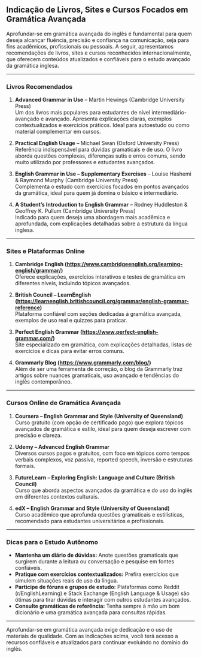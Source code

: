 
## Indicação de Livros, Sites e Cursos Focados em Gramática Avançada

Aprofundar-se em gramática avançada do inglês é fundamental para quem deseja alcançar fluência, precisão e confiança na comunicação, seja para fins acadêmicos, profissionais ou pessoais. A seguir, apresentamos recomendações de livros, sites e cursos reconhecidos internacionalmente, que oferecem conteúdos atualizados e confiáveis para o estudo avançado da gramática inglesa.

---

### **Livros Recomendados**

1. **Advanced Grammar in Use** – Martin Hewings (Cambridge University Press)  
   Um dos livros mais populares para estudantes de nível intermediário-avançado e avançado. Apresenta explicações claras, exemplos contextualizados e exercícios práticos. Ideal para autoestudo ou como material complementar em cursos.

2. **Practical English Usage** – Michael Swan (Oxford University Press)  
   Referência indispensável para dúvidas gramaticais e de uso. O livro aborda questões complexas, diferenças sutis e erros comuns, sendo muito utilizado por professores e estudantes avançados.

3. **English Grammar in Use – Supplementary Exercises** – Louise Hashemi & Raymond Murphy (Cambridge University Press)  
   Complementa o estudo com exercícios focados em pontos avançados da gramática, ideal para quem já domina o básico e intermediário.

4. **A Student’s Introduction to English Grammar** – Rodney Huddleston & Geoffrey K. Pullum (Cambridge University Press)  
   Indicado para quem deseja uma abordagem mais acadêmica e aprofundada, com explicações detalhadas sobre a estrutura da língua inglesa.

---

### **Sites e Plataformas Online**

1. **Cambridge English (https://www.cambridgeenglish.org/learning-english/grammar/)**  
   Oferece explicações, exercícios interativos e testes de gramática em diferentes níveis, incluindo tópicos avançados.

2. **British Council – LearnEnglish (https://learnenglish.britishcouncil.org/grammar/english-grammar-reference)**  
   Plataforma confiável com seções dedicadas à gramática avançada, exemplos de uso real e quizzes para praticar.

3. **Perfect English Grammar (https://www.perfect-english-grammar.com/)**  
   Site especializado em gramática, com explicações detalhadas, listas de exercícios e dicas para evitar erros comuns.

4. **Grammarly Blog (https://www.grammarly.com/blog/)**  
   Além de ser uma ferramenta de correção, o blog da Grammarly traz artigos sobre nuances gramaticais, uso avançado e tendências do inglês contemporâneo.

---

### **Cursos Online de Gramática Avançada**

1. **Coursera – English Grammar and Style (University of Queensland)**  
   Curso gratuito (com opção de certificado pago) que explora tópicos avançados de gramática e estilo, ideal para quem deseja escrever com precisão e clareza.

2. **Udemy – Advanced English Grammar**  
   Diversos cursos pagos e gratuitos, com foco em tópicos como tempos verbais complexos, voz passiva, reported speech, inversão e estruturas formais.

3. **FutureLearn – Exploring English: Language and Culture (British Council)**  
   Curso que aborda aspectos avançados da gramática e do uso do inglês em diferentes contextos culturais.

4. **edX – English Grammar and Style (University of Queensland)**  
   Curso acadêmico que aprofunda questões gramaticais e estilísticas, recomendado para estudantes universitários e profissionais.

---

### **Dicas para o Estudo Autônomo**

- **Mantenha um diário de dúvidas:** Anote questões gramaticais que surgirem durante a leitura ou conversação e pesquise em fontes confiáveis.
- **Pratique com exercícios contextualizados:** Prefira exercícios que simulem situações reais de uso da língua.
- **Participe de fóruns e grupos de estudo:** Plataformas como Reddit (r/EnglishLearning) e Stack Exchange (English Language & Usage) são ótimas para tirar dúvidas e interagir com outros estudantes avançados.
- **Consulte gramáticas de referência:** Tenha sempre à mão um bom dicionário e uma gramática avançada para consultas rápidas.

---

Aprofundar-se em gramática avançada exige dedicação e o uso de materiais de qualidade. Com as indicações acima, você terá acesso a recursos confiáveis e atualizados para continuar evoluindo no domínio do inglês.
```
